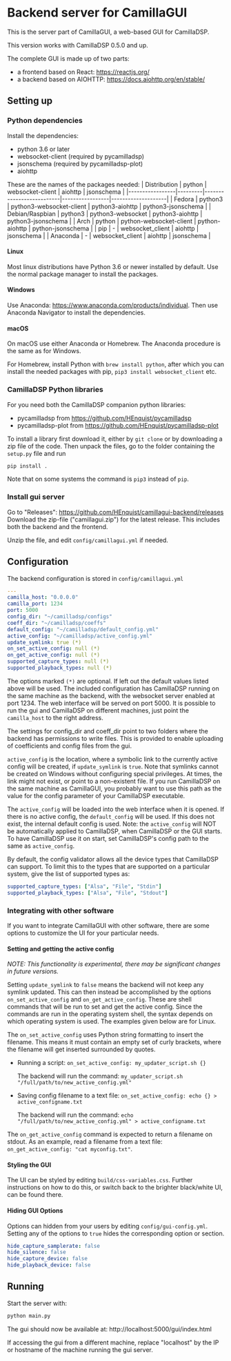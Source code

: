 # Backend server for CamillaGUI

This is the server part of CamillaGUI, a web-based GUI for CamillaDSP.

This version works with CamillaDSP 0.5.0 and up.

The complete GUI is made up of two parts:
- a frontend based on React: https://reactjs.org/
- a backend based on AIOHTTP: https://docs.aiohttp.org/en/stable/

## Setting up
### Python dependencies
Install the dependencies:
- python 3.6 or later
- websocket-client (required by pycamilladsp)
- jsonschema (required by pycamilladsp-plot)
- aiohttp

These are the names of the packages needed:
| Distribution    | python  | websocket-client         | aiohttp         | jsonschema         |
|-----------------|---------|--------------------------|-----------------|--------------------|
| Fedora          | python3 | python3-websocket-client | python3-aiohttp | python3-jsonschema |
| Debian/Raspbian | python3 | python3-websocket        | python3-aiohttp | python3-jsonschema |
| Arch            | python  | python-websocket-client  | python-aiohttp  | python-jsonschema  |
| pip             | -       | websocket_client         | aiohttp         | jsonschema         |
| Anaconda        | -       | websocket_client         | aiohttp         | jsonschema         |

#### Linux
Most linux distributions have Python 3.6 or newer installed by default. Use the normal package manager to install the packages.

#### Windows
Use Anaconda: https://www.anaconda.com/products/individual. Then use Anaconda Navigator to install the dependencies.

#### macOS
On macOS use either Anaconda or Homebrew. The Anaconda procedure is the same as for Windows.

For Homebrew, install Python with `brew install python`, after which you can install the needed packages with pip, `pip3 install websocket_client` etc.

### CamillaDSP Python libraries
For you need both the CamillaDSP companion python libraries:
- pycamilladsp from https://github.com/HEnquist/pycamilladsp
- pycamilladsp-plot from https://github.com/HEnquist/pycamilladsp-plot

To install a library first download it, either by `git clone` or by downloading a zip file of the code. Then unpack the files, go to the folder containing the `setup.py` file and run
```sh
pip install .
```
Note that on some systems the command is `pip3` instead of `pip`.


### Install gui server
Go to "Releases": https://github.com/HEnquist/camillagui-backend/releases
Download the zip-file ("camillagui.zip") for the latest release. This includes both the backend and the frontend.

Unzip the file, and edit `config/camillagui.yml` if needed.

## Configuration

The backend configuration is stored in `config/camillagui.yml`

```yaml
---
camilla_host: "0.0.0.0"
camilla_port: 1234
port: 5000
config_dir: "~/camilladsp/configs"
coeff_dir: "~/camilladsp/coeffs"
default_config: "~/camilladsp/default_config.yml"
active_config: "~/camilladsp/active_config.yml"
update_symlink: true (*)
on_set_active_config: null (*)
on_get_active_config: null (*)
supported_capture_types: null (*)
supported_playback_types: null (*)
```
The options marked `(*)` are optional. If left out the default values listed above will be used. The included configuration has CamillaDSP running on the same machine as the backend, with the websocket server enabled at port 1234. The web interface will be served on port 5000. It is possible to run the gui and CamillaDSP on different machines, just point the `camilla_host` to the right address.

The settings for config_dir and coeff_dir point to two folders where the backend has permissions to write files. This is provided to enable uploading of coefficients and config files from the gui.

`active_config` is the location, where a symbolic link to the currently active config will be created, if `update_symlink` is `true`.
Note that symlinks cannot be created on Windows without configuring special privileges.
At times, the link might not exist, or point to a non-existent file.
If you run CamillaDSP on the same machine as CamillaGUI,
you probably want to use this path as the value for the config parameter of your CamillaDSP executable.

The `active_config` will be loaded into the web interface when it is opened.
If there is no active config, the `default_config` will be used.
If this does not exist, the internal default config is used.
Note: the `active_config` will NOT be automatically applied to CamillaDSP, when CamillaDSP or the GUI starts.
To have CamillaDSP use it on start, set CamillaDSP's config path to the same as `active_config`.

By default, the config validator allows all the device types that CamillaDSP can support. To limit this to the types that are supported on a particular system, give the list of supported types as: 
```yaml
supported_capture_types: ["Alsa", "File", "Stdin"]
supported_playback_types: ["Alsa", "File", "Stdout"]
```

### Integrating with other software
If you want to integrate CamillaGUI with other software,
there are some options to customize the UI for your particular needs.

#### Setting and getting the active config
_NOTE: This functionality is experimental, there may be significant changes in future versions._

Setting `update_symlink` to `false` means the backend will not keep any symlink updated. This can then instead be accomplished by the options `on_set_active_config` and `on_get_active_config`. These are shell commands that will be run to set and get the active config. Since the commands are run in the operating system shell, the syntax depends on which operating system is used. The examples given below are for Linux.

The `on_set_active_config` uses Python string formatting to insert the filename. This means it must contain an empty set of curly brackets, where the filename will get inserted surrounded by quotes. 
- Running a script: `on_set_active_config: my_updater_script.sh {}`
  
  The backend will run the command: `my_updater_script.sh "/full/path/to/new_active_config.yml"`
- Saving config filename to a text file: `on_set_active_config: echo {} > active_configname.txt` 

  The backend will run the command: `echo "/full/path/to/new_active_config.yml" > active_configname.txt`

The `on_get_active_config` command is expected to return a filename on stdout. As an example, read a filename from a text file: `on_get_active_config: "cat myconfig.txt"`.

#### Styling the GUI
The UI can be styled by editing `build/css-variables.css`.
Further instructions on how to do this, or switch back to the brighter black/white UI, can be found there.

#### Hiding GUI Options
Options can hidden from your users by editing `config/gui-config.yml`.
Setting any of the options to `true` hides the corresponding option or section.
```yaml
hide_capture_samplerate: false
hide_silence: false
hide_capture_device: false
hide_playback_device: false
```

## Running
Start the server with:
```sh
python main.py
```

The gui should now be available at: http://localhost:5000/gui/index.html

If accessing the gui from a different machine, replace "localhost" by the IP or hostname of the machine running the gui server.